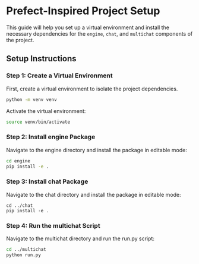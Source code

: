 # Prefect-Inspired Project Setup

This guide will help you set up a virtual environment and install the necessary dependencies for the `engine`, `chat`, and `multichat` components of the project.

## Setup Instructions

### Step 1: Create a Virtual Environment

First, create a virtual environment to isolate the project dependencies.

```sh
python -m venv venv
```

Activate the virtual environment:
```sh
source venv/bin/activate
```

### Step 2: Install engine Package
Navigate to the engine directory and install the package in editable mode:
```sh
cd engine
pip install -e .
```

### Step 3: Install chat Package
Navigate to the chat directory and install the package in editable mode:
```
cd ../chat
pip install -e .
```

### Step 4: Run the multichat Script
Navigate to the multichat directory and run the run.py script:
```sh
cd ../multichat
python run.py
```


